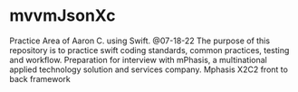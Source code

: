 # mvvmJsonXc
Practice Area of Aaron C. using Swift.
@07-18-22
 The purpose of this repository is to practice swift coding standards, common practices, testing and workflow.
 Preparation for interview with mPhasis, a multinational applied technology solution and services company.
  Mphasis X2C2 front to back framework
  

